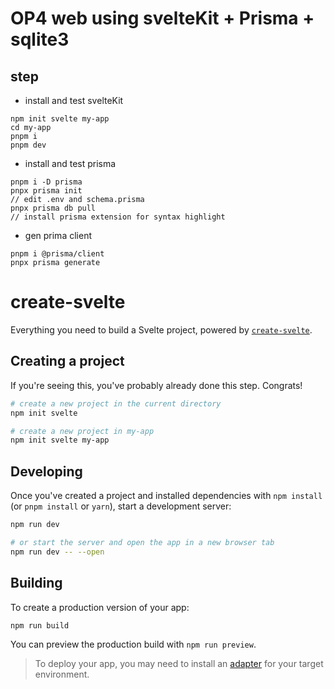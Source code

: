 # OP4 web using svelteKit + Prisma + sqlite3

## step
- install and test svelteKit
```
npm init svelte my-app
cd my-app
pnpm i
pnpm dev
```
- install and test prisma
```
pnpm i -D prisma
pnpx prisma init
// edit .env and schema.prisma
pnpx prisma db pull
// install prisma extension for syntax highlight
```
- gen prima client
```
pnpm i @prisma/client
pnpx prisma generate

```

# create-svelte

Everything you need to build a Svelte project, powered by [`create-svelte`](https://github.com/sveltejs/kit/tree/master/packages/create-svelte).

## Creating a project

If you're seeing this, you've probably already done this step. Congrats!

```bash
# create a new project in the current directory
npm init svelte

# create a new project in my-app
npm init svelte my-app
```

## Developing

Once you've created a project and installed dependencies with `npm install` (or `pnpm install` or `yarn`), start a development server:

```bash
npm run dev

# or start the server and open the app in a new browser tab
npm run dev -- --open
```

## Building

To create a production version of your app:

```bash
npm run build
```

You can preview the production build with `npm run preview`.

> To deploy your app, you may need to install an [adapter](https://kit.svelte.dev/docs/adapters) for your target environment.
